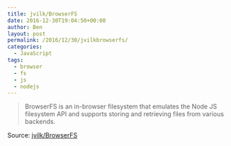 ```yaml
---
title: jvilk/BrowserFS
date: 2016-12-30T19:04:50+00:00
author: Ben
layout: post
permalink: /2016/12/30/jvilkbrowserfs/
categories:
  - JavaScript
tags:
  - browser
  - fs
  - js
  - nodejs
---
```

> BrowserFS is an in-browser filesystem that emulates the Node JS filesystem API and supports storing and retrieving files from various backends.

Source: [jvilk/BrowserFS](https://github.com/jvilk/BrowserFS)